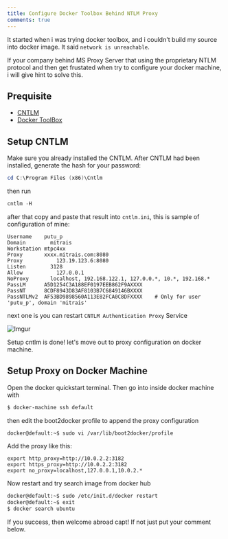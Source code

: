 ```yaml
---
title: Configure Docker Toolbox Behind NTLM Proxy
comments: true
---
```

It started when i was trying docker toolbox, and i couldn't build my source into docker image. It said `network is unreachable`.

If your company behind MS Proxy Server that using the proprietary NTLM protocol and then get frustated when try to configure your docker machine, i will give hint to solve this.

## Prequisite
* [CNTLM](https://cntlm.sourceforge.net/)
* [Docker ToolBox](https://www.docker.com/products/docker-toolbox)

## Setup CNTLM
Make sure you already installed the CNTLM. After CNTLM had been installed, generate the hash for your password:
```powershell
cd C:\Program Files (x86)\Cntlm
```
then run
```powershell
cntlm -H
```
after that copy and paste that result into `cntlm.ini`, this is sample of configuration of mine:
```
Username    putu_p
Domain		  mitrais
Workstation mtpc4xx
Proxy       xxxx.mitrais.com:8080
Proxy		    123.19.123.6:8080
Listen		  3128
Allow		    127.0.0.1
NoProxy		  localhost, 192.168.122.1, 127.0.0.*, 10.*, 192.168.*
PassLM      A5D1254C3A188EF0197EEB862F9AXXXX
PassNT      8CDF8943D83AF8103B7C6849146BXXXX
PassNTLMv2  AF53BD9898560A113E82FCA0C8DFXXXX    # Only for user 'putu_p', domain 'mitrais'
```
next one is you can restart `CNTLM Authentication Proxy` Service

![Imgur](https://i.imgur.com/eHbtxOL.jpg)

Setup cntlm is done! let's move out to proxy configuration on docker machine.

## Setup Proxy on Docker Machine
Open the docker quickstart terminal. 
Then go into inside docker machine with
```bash
$ docker-machine ssh default
```
then edit the boot2docker profile to append the proxy configuration
```bash
docker@default:~$ sudo vi /var/lib/boot2docker/profile 
```
Add the proxy like this:
```
export http_proxy=http://10.0.2.2:3182
export https_proxy=http://10.0.2.2:3182
export no_proxy=localhost,127.0.0.1,10.0.2.*
```
Now restart and try search image from docker hub
```bash
docker@default:~$ sudo /etc/init.d/docker restart
docker@default:~$ exit
$ docker search ubuntu
```
If you success, then welcome abroad capt! If not just put your comment below.
